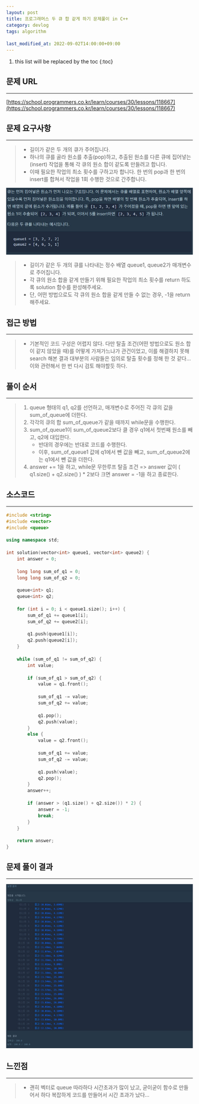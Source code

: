 ```yaml
---
layout: post
title: 프로그래머스 두 큐 합 같게 하기 문제풀이 in C++
category: devlog
tags: algorithm

last_modified_at: 2022-09-02T14:00:00+09:00
---
```


1. this list will be replaced by the toc
{:toc}

## 문제 URL
---
[https://school.programmers.co.kr/learn/courses/30/lessons/118667](https://school.programmers.co.kr/learn/courses/30/lessons/118667)

## 문제 요구사항
---
> + 길이가 같은 두 개의 큐가 주어집니다.
> + 하나의 큐를 골라 원소를 추출(pop)하고, 추출된 원소를 다른 큐에 집어넣는(insert) 작업을 통해 각 큐의 원소 합이 같도록 만들려고 합니다.
> + 이때 필요한 작업의 최소 횟수를 구하고자 합니다. 한 번의 pop과 한 번의 insert를 합쳐서 작업을 1회 수행한 것으로 간주합니다.

<img src="/assets/img/post-img/algorithm/2022-09-02-pgs-Lv2_SameTwiceQueue/problem-requirement1.jpg">

> + 길이가 같은 두 개의 큐를 나타내는 정수 배열 queue1, queue2가 매개변수로 주어집니다.
> + 각 큐의 원소 합을 같게 만들기 위해 필요한 작업의 최소 횟수를 return 하도록 solution 함수를 완성해주세요. 
> + 단, 어떤 방법으로도 각 큐의 원소 합을 같게 만들 수 없는 경우, -1을 return 해주세요.

## 접근 방법
---
> + 기본적인 코드 구성은 어렵지 않다. 다만 탈출 조건(어떤 방법으로도 원소 합이 같지 않았을 때)를 어떻게 가져가느냐가 관건이었고, 이를 해결하지 못해 search 해본 결과 대부분의 사람들은 임의로 탈출 횟수를 정해 한 것 같다... 이와 관련해서 한 번 다시 검토 해야할듯 하다.

## 풀이 순서
---
> 1. queue<int> 형태의 q1, q2를 선언하고, 매개변수로 주어진 각 큐의 값을 sum_of_queue에 더한다.
> 2. 각각의 큐의 합 sum_of_queue가 같을 때까지 while문을 수행한다.
> 3. sum_of_queue1이 sum_of_queue2보다 클 경우 q1에서 첫번째 원소를 빼고, q2에 대입한다.
>     + 반대의 경우에는 반대로 코드를 수행한다.
>     + 이후, sum_of_queue1 값에 q1에서 뺀 값을 빼고, sum_of_queue2에는 q1에서 뺀 값을 더한다.
> 4. answer += 1을 하고, while문 무한루프 탈출 조건 => answer 값이 ( q1.size() + q2.size() ) * 2보다 크면 answer = -1을 하고 종료한다.

## 소스코드
---
~~~c++
#include <string>
#include <vector>
#include <queue>

using namespace std;

int solution(vector<int> queue1, vector<int> queue2) {
    int answer = 0;

    long long sum_of_q1 = 0;
    long long sum_of_q2 = 0;

    queue<int> q1;
    queue<int> q2;

    for (int i = 0; i < queue1.size(); i++) {
        sum_of_q1 += queue1[i];
        sum_of_q2 += queue2[i];

        q1.push(queue1[i]);
        q2.push(queue2[i]);
    }

    while (sum_of_q1 != sum_of_q2) {
        int value;

        if (sum_of_q1 > sum_of_q2) {
            value = q1.front();

            sum_of_q1 -= value;
            sum_of_q2 += value;

            q1.pop();
            q2.push(value);
        }
        else {
            value = q2.front();

            sum_of_q1 += value;
            sum_of_q2 -= value;

            q1.push(value);
            q2.pop();
        }
        answer++;

        if (answer > (q1.size() + q2.size()) * 2) {
            answer = -1;
            break;
        }
    }

    return answer;
}
~~~

## 문제 풀이 결과
---
<img src="/assets/img/post-img/algorithm/2022-09-02-pgs-Lv2_SameTwiceQueue/result.jpg">

## 느낀점
---
> + 괜히 벡터로 queue 따라하다 시간초과가 많이 났고, 굳이굳이 함수로 만들어서 하다 복잡하게 코드를 만들어서 시간 초과가 났다...
